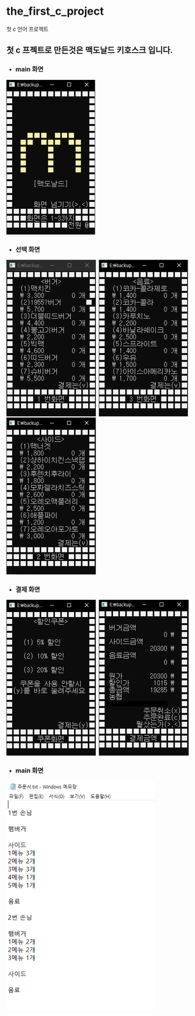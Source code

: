 the_first_c_project
==========
첫 c 언어 프로젝트

첫 c 프젝트로 만든것은 맥도날드 키호스크 입니다.
-----------------
- ### main 화면  
![buger](img/main.PNG)  
- ### 선택 화면  
![buger](img/Kategorie_burger.PNG)&nbsp;
![buger](img/Kategorie_drink.PNG)&nbsp;
![buger](img/Kategorie_side.PNG)  
- ### 결제 화면  
![buger](img/discount.PNG)&nbsp;
![buger](img/Payment.PNG)  
- ### main 화면  
![buger](img/order.PNG)
